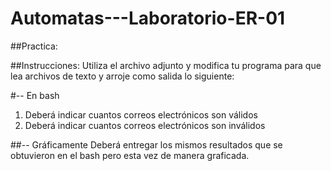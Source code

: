 # Automatas---Laboratorio-ER-01

##Practica:

##Instrucciones:
Utiliza el archivo adjunto y modifica tu programa para que lea archivos de texto y arroje como salida lo siguiente:

#-- En bash
1. Deberá indicar cuantos correos electrónicos son válidos
2. Deberá indicar cuantos correos electrónicos son inválidos

##-- Gráficamente
Deberá entregar los mismos resultados que se obtuvieron en el bash pero esta vez de manera graficada.
